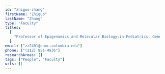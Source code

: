 ```yaml
---
id: "zhiguo-zhang"
firstName: "Zhiguo"
lastName: "Zhang"
type: "Faculty"
titles:
  [
    "Professor of Epigenomics and Molecular Biology;in Pediatrics, Genetics and Development",
  ]
email: ["zz2401@cumc.columbia.edu"]
phone: ["(212) 851-4936"]
researchAreas: []
tags: ["People", "Faculty"]
urls: []
---
```

